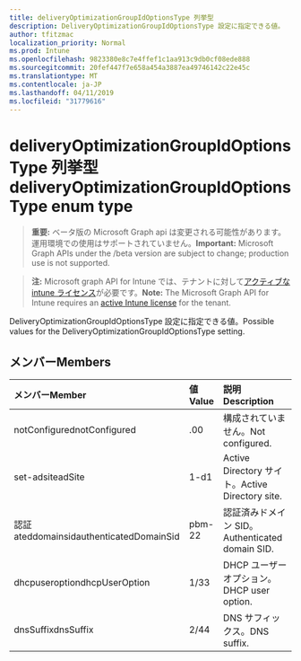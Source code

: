 ```yaml
---
title: deliveryOptimizationGroupIdOptionsType 列挙型
description: DeliveryOptimizationGroupIdOptionsType 設定に指定できる値。
author: tfitzmac
localization_priority: Normal
ms.prod: Intune
ms.openlocfilehash: 9823380e8c7e4ffef1c1aa913c9db0cf08ede888
ms.sourcegitcommit: 20fef447f7e658a454a3887ea49746142c22e45c
ms.translationtype: MT
ms.contentlocale: ja-JP
ms.lasthandoff: 04/11/2019
ms.locfileid: "31779616"
---
```

# <a name="deliveryoptimizationgroupidoptionstype-enum-type"></a><span data-ttu-id="d914e-103">deliveryOptimizationGroupIdOptionsType 列挙型</span><span class="sxs-lookup"><span data-stu-id="d914e-103">deliveryOptimizationGroupIdOptionsType enum type</span></span>

> <span data-ttu-id="d914e-104">**重要:** ベータ版の Microsoft Graph api は変更される可能性があります。運用環境での使用はサポートされていません。</span><span class="sxs-lookup"><span data-stu-id="d914e-104">**Important:** Microsoft Graph APIs under the /beta version are subject to change; production use is not supported.</span></span>

> <span data-ttu-id="d914e-105">**注:** Microsoft graph API for Intune では、テナントに対して[アクティブな intune ライセンス](https://go.microsoft.com/fwlink/?linkid=839381)が必要です。</span><span class="sxs-lookup"><span data-stu-id="d914e-105">**Note:** The Microsoft Graph API for Intune requires an [active Intune license](https://go.microsoft.com/fwlink/?linkid=839381) for the tenant.</span></span>

<span data-ttu-id="d914e-106">DeliveryOptimizationGroupIdOptionsType 設定に指定できる値。</span><span class="sxs-lookup"><span data-stu-id="d914e-106">Possible values for the DeliveryOptimizationGroupIdOptionsType setting.</span></span>

## <a name="members"></a><span data-ttu-id="d914e-107">メンバー</span><span class="sxs-lookup"><span data-stu-id="d914e-107">Members</span></span>
|<span data-ttu-id="d914e-108">メンバー</span><span class="sxs-lookup"><span data-stu-id="d914e-108">Member</span></span>|<span data-ttu-id="d914e-109">値</span><span class="sxs-lookup"><span data-stu-id="d914e-109">Value</span></span>|<span data-ttu-id="d914e-110">説明</span><span class="sxs-lookup"><span data-stu-id="d914e-110">Description</span></span>|
|:---|:---|:---|
|<span data-ttu-id="d914e-111">notConfigured</span><span class="sxs-lookup"><span data-stu-id="d914e-111">notConfigured</span></span>|<span data-ttu-id="d914e-112">.0</span><span class="sxs-lookup"><span data-stu-id="d914e-112">0</span></span>|<span data-ttu-id="d914e-113">構成されていません。</span><span class="sxs-lookup"><span data-stu-id="d914e-113">Not configured.</span></span>|
|<span data-ttu-id="d914e-114">set-adsite</span><span class="sxs-lookup"><span data-stu-id="d914e-114">adSite</span></span>|<span data-ttu-id="d914e-115">1-d</span><span class="sxs-lookup"><span data-stu-id="d914e-115">1</span></span>|<span data-ttu-id="d914e-116">Active Directory サイト。</span><span class="sxs-lookup"><span data-stu-id="d914e-116">Active Directory site.</span></span>|
|<span data-ttu-id="d914e-117">認証 ateddomainsid</span><span class="sxs-lookup"><span data-stu-id="d914e-117">authenticatedDomainSid</span></span>|<span data-ttu-id="d914e-118">pbm-2</span><span class="sxs-lookup"><span data-stu-id="d914e-118">2</span></span>|<span data-ttu-id="d914e-119">認証済みドメイン SID。</span><span class="sxs-lookup"><span data-stu-id="d914e-119">Authenticated domain SID.</span></span>|
|<span data-ttu-id="d914e-120">dhcpuseroption</span><span class="sxs-lookup"><span data-stu-id="d914e-120">dhcpUserOption</span></span>|<span data-ttu-id="d914e-121">1/3</span><span class="sxs-lookup"><span data-stu-id="d914e-121">3</span></span>|<span data-ttu-id="d914e-122">DHCP ユーザーオプション。</span><span class="sxs-lookup"><span data-stu-id="d914e-122">DHCP user option.</span></span>|
|<span data-ttu-id="d914e-123">dnsSuffix</span><span class="sxs-lookup"><span data-stu-id="d914e-123">dnsSuffix</span></span>|<span data-ttu-id="d914e-124">2/4</span><span class="sxs-lookup"><span data-stu-id="d914e-124">4</span></span>|<span data-ttu-id="d914e-125">DNS サフィックス。</span><span class="sxs-lookup"><span data-stu-id="d914e-125">DNS suffix.</span></span>|





